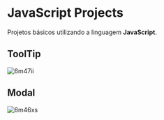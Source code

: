 
# JavaScript Projects

Projetos básicos utilizando a linguagem **JavaScript**.

## ToolTip
![6m47ii](https://user-images.githubusercontent.com/99553096/177898415-2cdeec6f-9a74-4455-a1b3-3afe25be3ed1.gif)
## Modal 
![6m46xs](https://user-images.githubusercontent.com/99553096/177897847-08cf21df-ab18-4f0f-a008-2ab3f2070292.gif)
